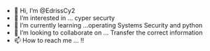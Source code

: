 - 👋 Hi, I’m @EdrissCy2
- 👀 I’m interested in ... cyper securty
- 🌱 I’m currently learning ...operating Systems Security and python 
- 💞️ I’m looking to collaborate on ... Transfer the correct information
- 📫 How to reach me ... !!

<!---
EdrissCy2/EdrissCy2 is a ✨ special ✨ repository because its `README.md` (this file) appears on your GitHub profile.
You can click the Preview link to take a look at your changes.
--->
